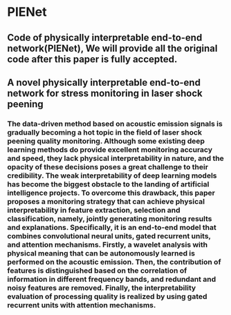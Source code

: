 # PIENet

## Code of physically interpretable end-to-end network(PIENet), We will provide all the original code after this paper is fully accepted.

## A novel physically interpretable end-to-end network for stress monitoring in laser shock peening

### The data-driven method based on acoustic emission signals is gradually becoming a hot topic in the field of laser shock peening quality monitoring. Although some existing deep learning methods do provide excellent monitoring accuracy and speed, they lack physical interpretability in nature, and the opacity of these decisions poses a great challenge to their credibility. The weak interpretability of deep learning models has become the biggest obstacle to the landing of artificial intelligence projects. To overcome this drawback, this paper proposes a monitoring strategy that can achieve physical interpretability in feature extraction, selection and classification, namely, jointly generating monitoring results and explanations. Specifically, it is an end-to-end model that combines convolutional neural units, gated recurrent units, and attention mechanisms. Firstly, a wavelet analysis with physical meaning that can be autonomously learned is performed on the acoustic emission. Then, the contribution of features is distinguished based on the correlation of information in different frequency bands, and redundant and noisy features are removed. Finally, the interpretability evaluation of processing quality is realized by using gated recurrent units with attention mechanisms. 

